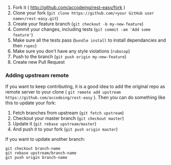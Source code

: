 1. Fork it ( http://github.com/accodeing/rest-easy/fork )
2. Clone your fork (`git clone https://github.com/<your GitHub user name>/rest-easy.git`)
3. Create your feature branch (`git checkout -b my-new-feature`)
4. Commit your changes, including tests (`git commit -am 'Add some feature'`)
5. Make sure all the tests pass (`bundle install` to install dependancies and then `rspec`)
6. Make sure you don't have any style violations (`rubocop`)
7. Push to the branch (`git push origin my-new-feature`)
8. Create new Pull Request

### Adding upstream remote

If you want to keep contributing, it is a good idea to add the original repo as
remote server to your clone ( `git remote add upstream https://github.com/accodeing/rest-easy` ). Then you can do something like
this to update your fork:

1. Fetch branches from upstream (`git fetch upstream`)
2. Checkout your master branch (`git checkout master`)
3. Update it (`git rebase upstream/master`)
4. And push it to your fork (`git push origin master`)

If you want to update another branch:

```
git checkout branch-name
git rebase upstream/branch-name
git push origin branch-name
```
